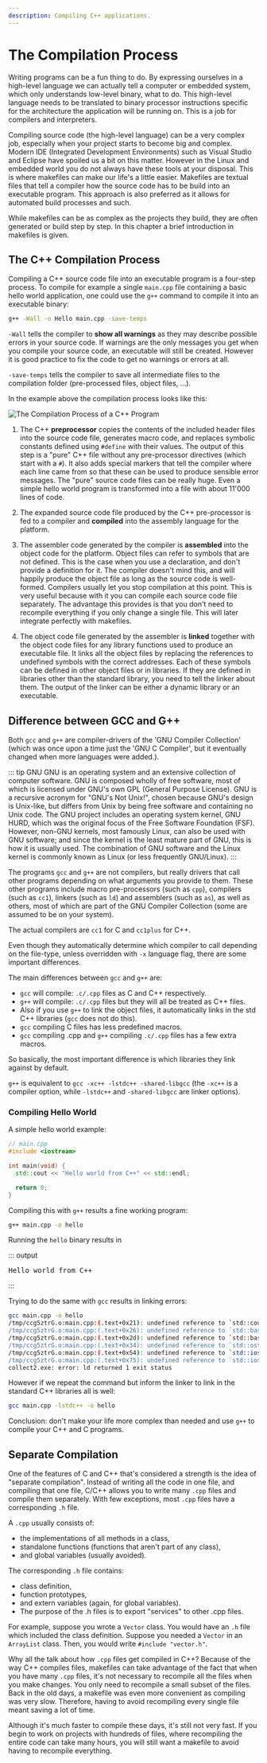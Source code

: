 ```yaml
---
description: Compiling C++ applications.
---
```


# The Compilation Process

<!-- TODO: Explain the linker more in-depth -->

Writing programs can be a fun thing to do. By expressing ourselves in a high-level language we can actually tell a computer or embedded system, which only understands low-level binary, what to do. This high-level language needs to be translated to binary processor instructions specific for the architecture the application will be running on. This is a job for compilers and interpreters.

Compiling source code (the high-level language) can be a very complex job, especially when your project starts to become big and complex. Modern IDE (Integrated Development Environments) such as Visual Studio and Eclipse have spoiled us a bit on this matter. However in the Linux and embedded world you do not always have these tools at your disposal. This is where makefiles can make our life's a little easier. Makefiles are textual files that tell a compiler how the source code has to be build into an executable program. This approach is also preferred as it allows for automated build processes and such.

While makefiles can be as complex as the projects they build, they are often generated or build step by step. In this chapter a brief introduction in makefiles is given.

## The C++ Compilation Process

Compiling a C++ source code file into an executable program is a four-step process. To compile for example a single `main.cpp` file containing a basic hello world application, one could use the `g++` command to compile it into an executable binary:

```bash
g++ -Wall -o Hello main.cpp -save-temps
```

`-Wall` tells the compiler to **show all warnings** as they may describe possible errors in your source code. If warnings are the only messages you get when you compile your source code, an executable will still be created. However it is good practice to fix the code to get no warnings or errors at all.

`-save-temps` tells the compiler to save all intermediate files to the compilation folder (pre-processed files, object files, ...).

In the example above the compilation process looks like this:

![The Compilation Process of a C++ Program](./img/the_compilation_process.png)

1. The C++ **preprocessor** copies the contents of the included header files into the source code file, generates macro code, and replaces symbolic constants defined using `#define` with their values. The output of this step is a "pure" C++ file without any pre-processor directives (which start with a `#`). It also adds special markers that tell the compiler where each line came from so that these can be used to produce sensible error messages. The "pure" source code files can be really huge. Even a simple hello world program is transformed into a file with about 11'000 lines of code.

2. The expanded source code file produced by the C++ pre-processor is fed to a compiler and **compiled** into the assembly language for the platform.

3. The assembler code generated by the compiler is **assembled** into the object code for the platform. Object files can refer to symbols that are not defined. This is the case when you use a declaration, and don't provide a definition for it. The compiler doesn't mind this, and will happily produce the object file as long as the source code is well-formed. Compilers usually let you stop compilation at this point. This is very useful because with it you can compile each source code file separately. The advantage this provides is that you don't need to recompile everything if you only change a single file. This will later integrate perfectly with makefiles.

4. The object code file generated by the assembler is **linked** together with the object code files for any library functions used to produce an executable file. It links all the object files by replacing the references to undefined symbols with the correct addresses. Each of these symbols can be defined in other object files or in libraries. If they are defined in libraries other than the standard library, you need to tell the linker about them. The output of the linker can be either a dynamic library or an executable.

## Difference between GCC and G++

Both `gcc` and `g++` are compiler-drivers of the 'GNU Compiler Collection' (which was once upon a time just the 'GNU C Compiler', but it eventually changed when more languages were added.).

::: tip GNU
GNU is an operating system and an extensive collection of computer software. GNU is composed wholly of free software, most of which is licensed under GNU's own GPL (General Purpose License).
GNU is a recursive acronym for "GNU's Not Unix!", chosen because GNU's design is Unix-like, but differs from Unix by being free software and containing no Unix code. The GNU project includes an operating system kernel, GNU HURD, which was the original focus of the Free Software Foundation (FSF). However, non-GNU kernels, most famously Linux, can also be used with GNU software; and since the kernel is the least mature part of GNU, this is how it is usually used. The combination of GNU software and the Linux kernel is commonly known as Linux (or less frequently GNU/Linux).
:::

The programs `gcc` and `g++` are not compilers, but really drivers that call other programs depending on what arguments you provide to them. These other programs include macro pre-processors (such as `cpp`), compilers (such as `cc1`), linkers (such as `ld`) and assemblers (such as `as`), as well as others, most of which are part of the GNU Compiler Collection (some are assumed to be on your system).

The actual compilers are `cc1` for C and `cc1plus` for C++.

Even though they automatically determine which compiler to call depending on the file-type, unless overridden with `-x` language flag, there are some important differences.

The main differences between `gcc` and `g++` are:

* `gcc` will compile: `.c/.cpp` files as C and C++ respectively.
* `g++` will compile: `.c/.cpp` files but they will all be treated as C++ files.
* Also if you use `g++` to link the object files, it automatically links in the std C++ libraries (`gcc` does not do this).
* `gcc` compiling C files has less predefined macros.
* `gcc` compiling .cpp and `g++` compiling `.c/.cpp` files has a few extra macros.

So basically, the most important difference is which libraries they link against by default.

`g++` is equivalent to `gcc -xc++ -lstdc++ -shared-libgcc` (the `-xc++` is a compiler option, while `-lstdc++` and `-shared-libgcc` are linker options).

### Compiling Hello World

A simple hello world example:

```cpp
// main.cpp
#include <iostream>

int main(void) {
  std::cout << "Hello world from C++" << std::endl;

  return 0;
}
```

Compiling this with `g++` results a fine working program:

```bash
g++ main.cpp -o hello
```

Running the `hello` binary results in

::: output
<pre>
Hello world from C++
</pre>
:::

Trying to do the same with `gcc` results in linking errors:

```bash
gcc main.cpp -o hello
/tmp/ccg5ztrG.o:main.cpp:(.text+0x21): undefined reference to `std::cout'
/tmp/ccg5ztrG.o:main.cpp:(.text+0x26): undefined reference to `std::basic_ostream&lt;char, std::char_traits&lt;char&gt; &gt;&amp; std::operator&lt;&lt; &lt;std::char_traits&lt;char&gt; &gt;(std::basic_ostream&lt;char, std::char_traits&lt;char&gt; &gt;&amp;, char const*)'
/tmp/ccg5ztrG.o:main.cpp:(.text+0x2d): undefined reference to `std::basic_ostream&lt;char, std::char_traits&lt;char&gt; &gt;&amp; std::endl&lt;char, std::char_traits&lt;char&gt; &gt;(std::basic_ostream&lt;char, std::char_traits&lt;char&gt; &gt;&amp;)'
/tmp/ccg5ztrG.o:main.cpp:(.text+0x34): undefined reference to `std::ostream::operator&lt;&lt;(std::ostream&amp; (*)(std::ostream&amp;))'
/tmp/ccg5ztrG.o:main.cpp:(.text+0x54): undefined reference to `std::ios_base::Init::~Init()'
/tmp/ccg5ztrG.o:main.cpp:(.text+0x75): undefined reference to `std::ios_base::Init::Init()'
collect2.exe: error: ld returned 1 exit status
```

However if we repeat the command but inform the linker to link in the standard C++ libraries all is well:

```bash
gcc main.cpp -lstdc++ -o hello
```

Conclusion: don't make your life more complex than needed and use `g++` to compile your C++ and C programs.

## Separate Compilation

One of the features of C and C++ that's considered a strength is the idea of "separate compilation". Instead of writing all the code in one file, and compiling that one file, C/C++ allows you to write many `.cpp` files and compile them separately. With few exceptions, most `.cpp` files have a corresponding `.h` file.

A `.cpp` usually consists of:

* the implementations of all methods in a class,
* standalone functions (functions that aren't part of any class),
* and global variables (usually avoided).

The corresponding `.h` file contains:

* class definition,
* function prototypes,
* and extern variables (again, for global variables).
* The purpose of the .h files is to export "services" to other .cpp files.

For example, suppose you wrote a `Vector` class. You would have an `.h` file which included the class definition. Suppose you needed a `Vector` in an `ArrayList` class. Then, you would write `#include "vector.h"`.

Why all the talk about how `.cpp` files get compiled in C++? Because of the way C++ compiles files, makefiles can take advantage of the fact that when you have many `.cpp` files, it's not necessary to recompile all the files when you make changes. You only need to recompile a small subset of the files. Back in the old days, a makefile was even more convenient as compiling was very slow. Therefore, having to avoid recompiling every single file meant saving a lot of time.

Although it's much faster to compile these days, it's still not very fast. If you begin to work on projects with hundreds of files, where recompiling the entire code can take many hours, you will still want a makefile to avoid having to recompile everything.
